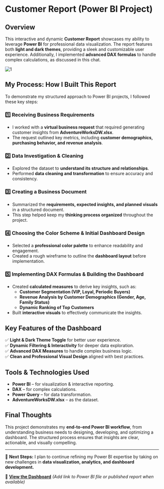 # Customer Report (Power BI Project)

## Overview
This interactive and dynamic **Customer Report** showcases my ability to leverage **Power BI** for professional data visualization. The report features both **light and dark themes**, providing a sleek and customizable user experience. Additionally, I implemented **advanced DAX formulas** to handle complex calculations, as discussed in this chat.

![1](https://github.com/user-attachments/assets/5d82c9cc-5f85-46cf-a6cc-268f09e840a7)

## My Process: How I Built This Report
To demonstrate my structured approach to Power BI projects, I followed these key steps:

### 1️⃣ Receiving Business Requirements  
- I worked with a **virtual business request** that required generating customer insights from **AdventureWorksDW.xlsx**.
- The request outlined key metrics, including **customer demographics, purchasing behavior, and revenue analysis**.

### 2️⃣ Data Investigation & Cleaning  
- Explored the dataset to **understand its structure and relationships**.
- Performed **data cleaning and transformation** to ensure accuracy and consistency.

### 3️⃣ Creating a Business Document  
- Summarized the **requirements, expected insights, and planned visuals** in a structured document.
- This step helped keep my **thinking process organized** throughout the project.

### 4️⃣ Choosing the Color Scheme & Initial Dashboard Design  
- Selected a **professional color palette** to enhance readability and engagement.
- Created a rough wireframe to outline the **dashboard layout** before implementation.

### 5️⃣ Implementing DAX Formulas & Building the Dashboard  
- Created **calculated measures** to derive key insights, such as:
  - **Customer Segmentation (VIP, Loyal, Periodic Buyers)**
  - **Revenue Analysis by Customer Demographics (Gender, Age, Family Status)**
  - **Dynamic Ranking of Top Customers**
- Built **interactive visuals** to effectively communicate the insights.

## Key Features of the Dashboard
✅ **Light & Dark Theme Toggle** for better user experience.  
✅ **Dynamic Filtering & Interactivity** for deeper data exploration.  
✅ **Advanced DAX Measures** to handle complex business logic.  
✅ **Clean and Professional Visual Design** aligned with best practices.  

## Tools & Technologies Used
- **Power BI** – for visualization & interactive reporting.
- **DAX** – for complex calculations.
- **Power Query** – for data transformation.
- **AdventureWorksDW.xlsx** – as the dataset.

## Final Thoughts
This project demonstrates my **end-to-end Power BI workflow**, from understanding business needs to designing, developing, and optimizing a dashboard. The structured process ensures that insights are clear, actionable, and visually compelling.

---
🚀 **Next Steps:** I plan to continue refining my Power BI expertise by taking on new challenges in **data visualization, analytics, and dashboard development.**

🔗 **[View the Dashboard]()** *(Add link to Power BI file or published report when available)*
